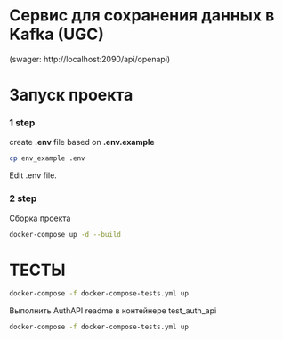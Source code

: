 # Сервис для сохранения данных в Kafka (UGC)
(swager: http://localhost:2090/api/openapi)

# Запуск проекта
### 1 step
create **.env** file based on **.env.example**<br>
```bash
cp env_example .env
```
Edit .env file.
### 2 step
Сборка проекта
```bash
docker-compose up -d --build
```


# ТЕСТЫ
```bash
docker-compose -f docker-compose-tests.yml up
```
Выполнить AuthAPI readme в контейнере test_auth_api
```bash
docker-compose -f docker-compose-tests.yml up
```